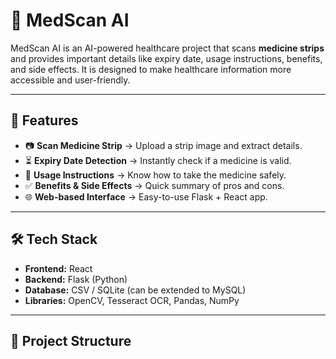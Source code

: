 # 💊 MedScan AI

MedScan AI is an AI-powered healthcare project that scans **medicine strips** and provides important details like expiry date, usage instructions, benefits, and side effects. It is designed to make healthcare information more accessible and user-friendly.

---

## 🚀 Features
- 📷 **Scan Medicine Strip** → Upload a strip image and extract details.  
- ⏳ **Expiry Date Detection** → Instantly check if a medicine is valid.  
- 💊 **Usage Instructions** → Know how to take the medicine safely.  
- ✅ **Benefits & Side Effects** → Quick summary of pros and cons.  
- 🌐 **Web-based Interface** → Easy-to-use Flask + React app.  

---

## 🛠️ Tech Stack
- **Frontend:** React  
- **Backend:** Flask (Python)  
- **Database:** CSV / SQLite (can be extended to MySQL)  
- **Libraries:** OpenCV, Tesseract OCR, Pandas, NumPy  

---

## 📂 Project Structure

